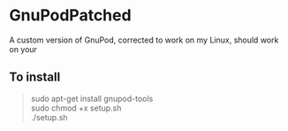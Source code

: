 # GnuPodPatched <br>
A custom version of GnuPod, corrected to work on my Linux, should work on your
<br><h2>To install</h2>
>sudo apt-get install gnupod-tools<br>
>sudo chmod +x setup.sh<br>
>./setup.sh<br>

